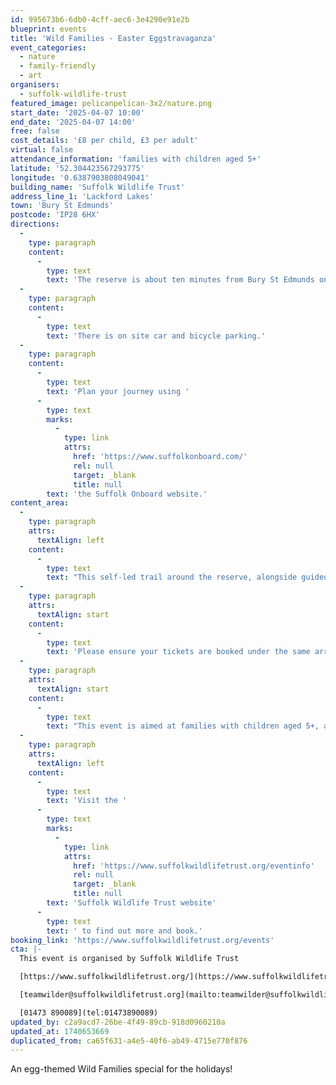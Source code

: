 ```yaml
---
id: 995673b6-6db0-4cff-aec6-3e4290e91e2b
blueprint: events
title: 'Wild Families - Easter Eggstravaganza'
event_categories:
  - nature
  - family-friendly
  - art
organisers:
  - suffolk-wildlife-trust
featured_image: pelicanpelican-3x2/nature.png
start_date: '2025-04-07 10:00'
end_date: '2025-04-07 14:00'
free: false
cost_details: '£8 per child, £3 per adult'
virtual: false
attendance_information: 'families with children aged 5+'
latitude: '52.304423567293775'
longitude: '0.6387903808049041'
building_name: 'Suffolk Wildlife Trust'
address_line_1: 'Lackford Lakes'
town: 'Bury St Edmunds'
postcode: 'IP28 6HX'
directions:
  -
    type: paragraph
    content:
      -
        type: text
        text: 'The reserve is about ten minutes from Bury St Edmunds on the A1101, Bury to Mildenhall Road.'
  -
    type: paragraph
    content:
      -
        type: text
        text: 'There is on site car and bicycle parking.'
  -
    type: paragraph
    content:
      -
        type: text
        text: 'Plan your journey using '
      -
        type: text
        marks:
          -
            type: link
            attrs:
              href: 'https://www.suffolkonboard.com/'
              rel: null
              target: _blank
              title: null
        text: 'the Suffolk Onboard website.'
content_area:
  -
    type: paragraph
    attrs:
      textAlign: left
    content:
      -
        type: text
        text: "This self-led trail around the reserve, alongside guided activity stations, will test your nest building skills, allow you to learn more about eggs in nature and give you a chance to produce some egg-cellent Easter crafts.\_This is an Easter egg hunt with a difference!"
  -
    type: paragraph
    attrs:
      textAlign: start
    content:
      -
        type: text
        text: 'Please ensure your tickets are booked under the same arrival time; all children must be accompanied by an adult with a ticket. We expect the trail to take around 45 min - 1 hour.'
  -
    type: paragraph
    attrs:
      textAlign: start
    content:
      -
        type: text
        text: "This event is aimed at families with children aged 5+, although younger children are welcome. Babies in arms/pushchairs are welcome to attend for free when accompanying an older sibling and don't require a ticket."
  -
    type: paragraph
    attrs:
      textAlign: left
    content:
      -
        type: text
        text: 'Visit the '
      -
        type: text
        marks:
          -
            type: link
            attrs:
              href: 'https://www.suffolkwildlifetrust.org/eventinfo'
              rel: null
              target: _blank
              title: null
        text: 'Suffolk Wildlife Trust website'
      -
        type: text
        text: ' to find out more and book.'
booking_link: 'https://www.suffolkwildlifetrust.org/events'
cta: |-
  This event is organised by Suffolk Wildlife Trust

  [https://www.suffolkwildlifetrust.org/](https://www.suffolkwildlifetrust.org/)

  [teamwilder@suffolkwildlifetrust.org](mailto:teamwilder@suffolkwildlifetrust.org)

  [01473 890089](tel:01473890089)
updated_by: c2a9acd7-26be-4f49-89cb-918d0960210a
updated_at: 1740653669
duplicated_from: ca65f631-a4e5-40f6-ab49-4715e770f876
---
```

An egg-themed Wild Families special for the holidays!